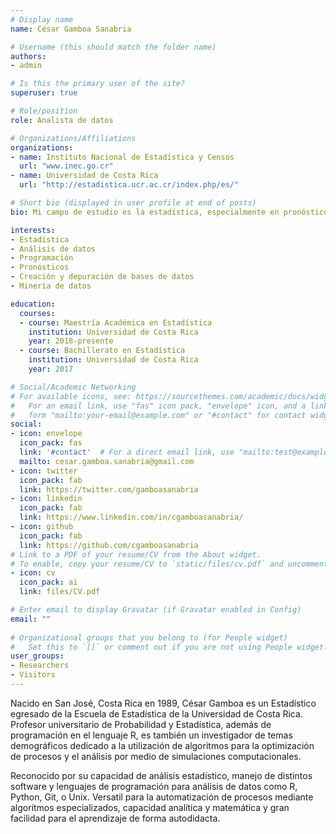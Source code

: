 ```yaml
---
# Display name
name: César Gamboa Sanabria

# Username (this should match the folder name)
authors:
- admin

# Is this the primary user of the site?
superuser: true

# Role/position
role: Analista de datos

# Organizations/Affiliations
organizations:
- name: Instituto Nacional de Estadística y Censos
  url: "www.inec.go.cr"
- name: Universidad de Costa Rica
  url: "http://estadistica.ucr.ac.cr/index.php/es/"

# Short bio (displayed in user profile at end of posts)
bio: Mi campo de estudio es la estadística, especialmente en pronósticos, análisis de clasificación y temas demográficos con enfoque en programación.

interests:
- Estadística
- Análisis de datos
- Programación
- Pronósticos
- Creación y depuración de bases de datos
- Minería de datos

education:
  courses:
  - course: Maestría Académica en Estadística
    institution: Universidad de Costa Rica
    year: 2018-presente
  - course: Bachillerato en Estadística
    institution: Universidad de Costa Rica
    year: 2017

# Social/Academic Networking
# For available icons, see: https://sourcethemes.com/academic/docs/widgets/#icons
#   For an email link, use "fas" icon pack, "envelope" icon, and a link in the
#   form "mailto:your-email@example.com" or "#contact" for contact widget.
social:
- icon: envelope
  icon_pack: fas
  link: '#contact'  # For a direct email link, use "mailto:test@example.org".
  mailto: cesar.gamboa.sanabria@gmail.com
- icon: twitter
  icon_pack: fab
  link: https://twitter.com/gamboasanabria
- icon: linkedin
  icon_pack: fab
  link: https://www.linkedin.com/in/cgamboasanabria/
- icon: github
  icon_pack: fab
  link: https://github.com/cgamboasanabria
# Link to a PDF of your resume/CV from the About widget.
# To enable, copy your resume/CV to `static/files/cv.pdf` and uncomment the lines below.  
- icon: cv
  icon_pack: ai
  link: files/CV.pdf

# Enter email to display Gravatar (if Gravatar enabled in Config)
email: ""
  
# Organizational groups that you belong to (for People widget)
#   Set this to `[]` or comment out if you are not using People widget.  
user_groups:
- Researchers
- Visitors
---
```


Nacido en San José, Costa Rica en 1989, César Gamboa es un Estadístico egresado de la Escuela de Estadística de la Universidad de Costa Rica. Profesor universitario de Probabilidad y Estadística, además de programación en el lenguaje R, es también un investigador de temas demográficos dedicado a la utilización de algoritmos para la optimización de procesos y el análisis por medio de simulaciones computacionales. 

Reconocido por su capacidad de análisis estadístico, manejo de distintos software y lenguajes de programación para análisis de datos como R, Python, Git, o Unix. Versatil para la automatización de procesos mediante algoritmos especializados, capacidad analítica y matemática y gran facilidad para el aprendizaje de forma autodidacta.
